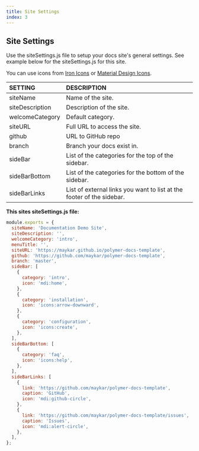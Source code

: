 ```yaml
---
title: Site Settings
index: 3
---
```


## Site Settings

Use the siteSettings.js file to setup your docs site's general settings. See example below for the siteSettings.js for this site.

You can use icons from [Iron Icons](https://www.webcomponents.org/element/@polymer/iron-icons/demo/demo/index.html) or [Material Design Icons](https://materialdesignicons.com/).

|SETTING|DESCRIPTION
|:-|:-|
|siteName|Name of the site.
|siteDescription|Description of the site.
|welcomeCategory|Default category.
|siteURL|Full URL to access the site.
|github|URL to GitHub repo
|branch|Branch your docs exist in.
|sideBar|List of the categories for the top of the sidebar.
|sideBarBottom|List of the categories for the bottom of the sidebar.
|sideBarLinks|List of external links you want to list at the footer of the sidebar.

**This sites siteSettings.js file:**

```js
module.exports = {
  siteName: 'Documentation Demo Site',
  siteDescription: '',
  welcomeCategory: 'intro',
  menuTitle: '',
  siteURL: 'https://maykar.github.io/polymer-docs-template',
  github: 'https://github.com/maykar/polymer-docs-template',
  branch: 'master',
  sideBar: [
    {
      category: 'intro',
      icon: 'mdi:home',
    },
    {
      category: 'installation',
      icon: 'icons:arrow-downward',
    },
    {
      category: 'configuration',
      icon: 'icons:create',
    },
  ],
  sideBarBottom: [
    {
      category: 'faq',
      icon: 'icons:help',
    },
  ],
  sideBarLinks: [
    {
      link: 'https://github.com/maykar/polymer-docs-template',
      caption: 'GitHub',
      icon: 'mdi:github-circle',
    },
    {
      link: 'https://github.com/maykar/polymer-docs-template/issues',
      caption: 'Issues',
      icon: 'mdi:alert-circle',
    },
  ],
};

```
